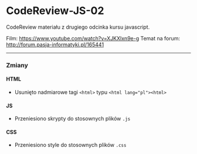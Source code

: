 # CodeReview-JS-02
CodeReview materiału z drugiego odcinka kursu javascript.

Film: https://www.youtube.com/watch?v=XJKXlxn9e-g
Temat na forum: http://forum.pasja-informatyki.pl/165441

---

### Zmiany
#### HTML
- Usunięto nadmiarowe tagi `<html>` typu `<html lang="pl"><html>`

#### JS
- Przeniesiono skrypty do stosownych plików `.js`

#### CSS
- Przeniesiono style do stosownych plików `.css`